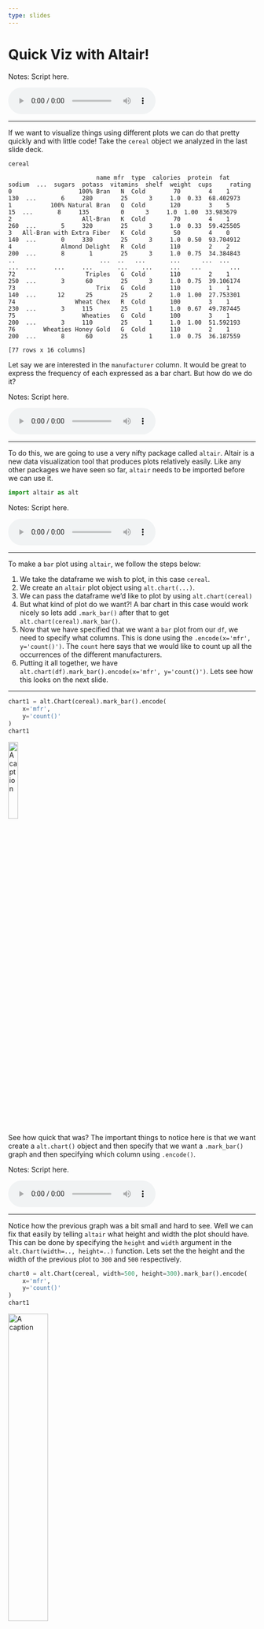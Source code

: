 ```yaml
---
type: slides
---
```


# Quick Viz with Altair\!

Notes: Script here.

<html>

<audio controls >

<source src="/placeholder_audio.mp3" />

</audio>

</html>

---

If we want to visualize things using different plots we can do that
pretty quickly and with little code\! Take the `cereal` object we
analyzed in the last slide deck.

``` python
cereal
```

```out
                         name mfr  type  calories  protein  fat  sodium  ...  sugars  potass  vitamins  shelf  weight  cups     rating
0                   100% Bran   N  Cold        70        4    1     130  ...       6     280        25      3     1.0  0.33  68.402973
1           100% Natural Bran   Q  Cold       120        3    5      15  ...       8     135         0      3     1.0  1.00  33.983679
2                    All-Bran   K  Cold        70        4    1     260  ...       5     320        25      3     1.0  0.33  59.425505
3   All-Bran with Extra Fiber   K  Cold        50        4    0     140  ...       0     330        25      3     1.0  0.50  93.704912
4              Almond Delight   R  Cold       110        2    2     200  ...       8       1        25      3     1.0  0.75  34.384843
..                        ...  ..   ...       ...      ...  ...     ...  ...     ...     ...       ...    ...     ...   ...        ...
72                    Triples   G  Cold       110        2    1     250  ...       3      60        25      3     1.0  0.75  39.106174
73                       Trix   G  Cold       110        1    1     140  ...      12      25        25      2     1.0  1.00  27.753301
74                 Wheat Chex   R  Cold       100        3    1     230  ...       3     115        25      1     1.0  0.67  49.787445
75                   Wheaties   G  Cold       100        3    1     200  ...       3     110        25      1     1.0  1.00  51.592193
76        Wheaties Honey Gold   G  Cold       110        2    1     200  ...       8      60        25      1     1.0  0.75  36.187559

[77 rows x 16 columns]
```

Let say we are interested in the `manufacturer` column. It would be
great to express the frequency of each expressed as a bar chart. But how
do we do it?

Notes: Script here.

<html>

<audio controls >

<source src="/placeholder_audio.mp3" />

</audio>

</html>

---

To do this, we are going to use a very nifty package called `altair`.
Altair is a new data visualization tool that produces plots relatively
easily. Like any other packages we have seen so far, `altair` needs to
be imported before we can use it.

``` python
import altair as alt
```

Notes: Script here.

<html>

<audio controls >

<source src="/placeholder_audio.mp3" />

</audio>

</html>

---

To make a `bar` plot using `altair`, we follow the steps below:

1.  We take the dataframe we wish to plot, in this case `cereal`.
2.  We create an `altair` plot object using `alt.chart(...)`.
3.  We can pass the dataframe we’d like to plot by using
    `alt.chart(cereal)`
4.  But what kind of plot do we want?\! A bar chart in this case would
    work nicely so lets add `.mark_bar()` after that to get
    `alt.chart(cereal).mark_bar()`.
5.  Now that we have specified that we want a `bar` plot from our `df`,
    we need to specify what columns. This is done using the
    `.encode(x='mfr', y='count()')`. The `count` here says that we would
    like to count up all the occurrences of the different manufacturers.
6.  Putting it all together, we have
    `alt.chart(df).mark_bar().encode(x='mfr', y='count()')`. Lets see
    how this looks on the next slide.

---

``` python
chart1 = alt.Chart(cereal).mark_bar().encode(
    x='mfr',
    y='count()'
)
chart1
```
<img src="/module1/chart1.png" alt="A caption" width="20%" />

See how quick that was? The important things to notice here is that we
want create a `alt.chart()` object and then specify that we want a
`.mark_bar()` graph and then specifying which column using `.encode()`.

Notes: Script here.

<html>

<audio controls >

<source src="/placeholder_audio.mp3" />

</audio>

</html>

---

Notice how the previous graph was a bit small and hard to see. Well we
can fix that easily by telling `altair` what height and width the plot
should have. This can be done by specifying the `height` and `width`
argument in the `alt.Chart(width=.., height=..)` function. Lets set the
the height and the width of the previous plot to `300` and `500`
respectively.

``` python
chart0 = alt.Chart(cereal, width=500, height=300).mark_bar().encode(
    x='mfr',
    y='count()'
)
chart1
```
<img src="/module1/chart0.png" alt="A caption" width="40%" />

Notes: Script here.

<html>

<audio controls >

<source src="/placeholder_audio.mp3" />

</audio>

</html>

---

What else can we plot from our original cereal dataframe named `cereal`?
Maybe we want to see the relationship between `sugars` and `calories` in
cereals?  
This would require a `scatter` plot which can be done by specifying
`mark_circle` after creating the `alt.chart()` object.  
In the `.encode()` function, we would need to specify the x and y axis
which means we would need to specify the column names for each axis; In
this case the x-axis is the `sugars` column and the y-axis is the
`calories` column.

``` python
chart2 = alt.Chart(cereal, width=500, height=300).mark_circle().encode(
    x='sugars',
    y='calories'
)
chart2
```
<img src="/module1/chart2.png" alt="A caption" width="45%" />

Notes: Script here.

<html>

<audio controls >

<source src="/placeholder_audio.mp3" />

</audio>

</html>

---

Something you may have noticed is that there are 77 cereals but there
doesn’t seem to be 77 data points\! That’s because some of them are
lying on top of each other with the same sugar and calorie values. It
may be of use to set an opacity to the graph to differential those
points. Opacity is set with the argument `opacity` in the
`mark_circle(opacity=...)` function and accepts values between 0 and 1,
with 1 being full intensity.

``` python
# lets set the opacity to 30%
chart3 = alt.Chart(cereal, width=500, height=300).mark_circle(opacity=0.3).encode(
    x='sugars',
    y='calories'
)
chart3
```
<img src="/module1/chart3.png" width="45%" />

Notes: Script here.

<html>

<audio controls >

<source src="/placeholder_audio.mp3" />

</audio>

</html>

---

Look at that\! Now we can see there are multiple cereals that have 2.5g
of sugar with 100 calories. So what if you don’t fancy the color the
default color `blue`? Well that is okay, we can change the color using
the `color` argument in the `.mark_circle(color=...)` function. Lets
change the color to `red`(I like red) and keep the same opacity.

``` python
# lets set the opacity to 30%
chart4 = alt.Chart(cereal, width=500, height=300).mark_circle(color='red', opacity=0.3).encode(
    x='sugars',
    y='calories'
)
chart4
```
<img src="/module1/chart4.png" width="45%" />

Notes: Script here.

<html>

<audio controls >

<source src="/placeholder_audio.mp3" />

</audio>

</html>

---

Maybe I have bad eyes, but those data points look pretty small. Good
news though, we can make them bigger to enlarge them, the argument
`size` in the `mark_circle(size=..)` should do the trick.

``` python
# lets set the opacity to 30%
chart5 = alt.Chart(cereal, width=500, height=300).mark_circle(color='red', size=12, opacity=0.3).encode(
    x='sugars',
    y='calories'
)
chart5
```
<img src="/module1/chart5.png" width="45%" />

Notes: Script here.

<html>

<audio controls >

<source src="/placeholder_audio.mp3" />

</audio>

</html>

---

Also every good graph should have a title\! A title provides useful
information as to what the plot is about. Let’s take this opportunity to
finish off our scatter plot graph and set the argument `title` to
something as well. To set the `title`, we use the `title` argument to
the `.properties(title=..)` function.

``` python
# lets set the opacity to 30%
chart6 = alt.Chart(cereal, width=500, height=300).mark_circle(color='red', size=12, opacity=0.3).encode(
    x='sugars',
    y='calories'
).properties(title="Scatter plot sugars vs calories for different cereals")
chart6
```
<img src="/module1/chart6.png" width="45%" />

Notes: Script here.

<html>

<audio controls >

<source src="/placeholder_audio.mp3" />

</audio>

</html>

---

# Let’s apply what we learned\!

Notes: Script here

<html>

<audio controls >

<source src="/placeholder_audio.mp3" />

</audio>

</html>
